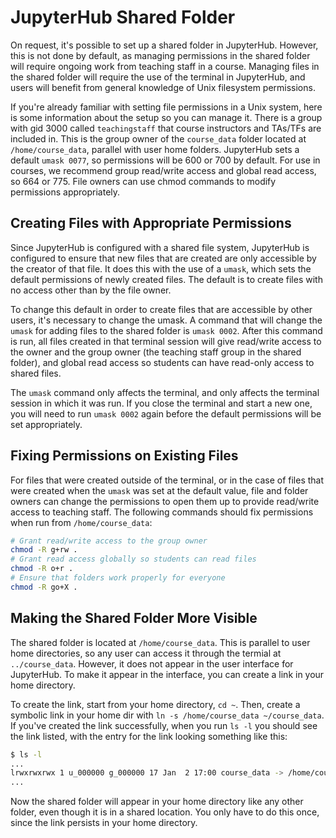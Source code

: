 # JupyterHub Shared Folder

On request, it's possible to set up a shared folder in JupyterHub. However, this is not done by default, as managing permissions in the shared folder will require ongoing work from teaching staff in a course. Managing files in the shared folder will require the use of the terminal in JupyterHub, and users will benefit from general knowledge of Unix filesystem permissions.

If you're already familiar with setting file permissions in a Unix system, here is some information about the setup so you can manage it. There is a group with gid 3000 called `teachingstaff` that course instructors and TAs/TFs are included in. This is the group owner of the `course_data` folder located at `/home/course_data`, parallel with user home folders. JupyterHub sets a default `umask 0077`, so permissions will be 600 or 700 by default. For use in courses, we recommend group read/write access and global read access, so 664 or 775. File owners can use chmod commands to modify permissions appropriately.

## Creating Files with Appropriate Permissions

Since JupyterHub is configured with a shared file system, JupyterHub is configured to ensure that new files that are created are only accessible by the creator of that file. It does this with the use of a `umask`, which sets the default permissions of newly created files. The default is to create files with no access other than by the file owner.

To change this default in order to create files that are accessible by other users, it's necessary to change the umask. A command that will change the `umask` for adding files to the shared folder is `umask 0002`. After this command is run, all files created in that terminal session will give read/write access to the owner and the group owner (the teaching staff group in the shared folder), and global read access so students can have read-only access to shared files.

The `umask` command only affects the terminal, and only affects the terminal session in which it was run. If you close the terminal and start a new one, you will need to run `umask 0002` again before the default permissions will be set appropriately.

## Fixing Permissions on Existing Files

For files that were created outside of the terminal, or in the case of files that were created when the `umask` was set at the default value, file and folder owners can change the permissions to open them up to provide read/write access to teaching staff. The following commands should fix permissions when run from `/home/course_data`:

```bash
# Grant read/write access to the group owner
chmod -R g+rw .
# Grant read access globally so students can read files
chmod -R o+r .
# Ensure that folders work properly for everyone
chmod -R go+X .
```

## Making the Shared Folder More Visible

The shared folder is located at `/home/course_data`. This is parallel to user home directories, so any user can access it through the termial at `../course_data`. However, it does not appear in the user interface for JupyterHub. To make it appear in the interface, you can create a link in your home directory.

To create the link, start from your home directory, `cd ~`. Then, create a symbolic link in your home dir with `ln -s /home/course_data ~/course_data`. If you've created the link successfully, when you run `ls -l` you should see the link listed, with the entry for the link looking something like this:

```bash
$ ls -l
...
lrwxrwxrwx 1 u_000000 g_000000 17 Jan  2 17:00 course_data -> /home/course_data
...
```

Now the shared folder will appear in your home directory like any other folder, even though it is in a shared location. You only have to do this once, since the link persists in your home directory.

